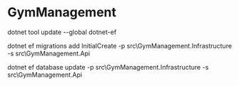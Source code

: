 # GymManagement

dotnet tool update --global dotnet-ef

dotnet ef migrations add InitialCreate -p src\GymManagement.Infrastructure -s src\GymManagement.Api

dotnet ef database update -p src\GymManagement.Infrastructure -s src\GymManagement.Api

